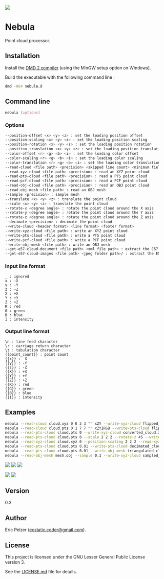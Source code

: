![](https://github.com/senselogic/NEBULA/blob/master/LOGO/nebula.png)

# Nebula

Point cloud processor.

## Installation

Install the [DMD 2 compiler](https://dlang.org/download.html) (using the MinGW setup option on Windows).

Build the executable with the following command line :

```bash
dmd -m64 nebula.d
```

## Command line

```bash
nebula [options]
```

### Options

```bash
--position-offset <x> <y> <z> : set the loading position offset
--position-scaling <x> <y> <z> : set the loading position scaling
--position-rotation <x> <y> <z> : set the loading position rotation
--position-translation <x> <y> <z> : set the loading position translation
--color-offset <r> <g> <b> <i> : set the loading color offset
--color-scaling <r> <g> <b> <i> : set the loading color scaling
--color-translation <r> <g> <b> <i> : set the loading color translation
--read-cloud <file path> <precision> <skipped line count> <minimum field count> <maximum field count> <line prefix> <line format> : read a point cloud
--read-xyz-cloud <file path> <precision> : read an XYZ point cloud
--read-pts-cloud <file path> <precision> : read a PTS point cloud
--read-pcf-cloud <file path> <precision> : read a PCF point cloud
--read-obj-cloud <file path> <precision> : read an OBJ point cloud
--read-obj-mesh <file path> : read an OBJ mesh
--sample <precision> : sample mesh
--translate <x> <y> <z> : translate the point cloud
--scale <x> <y> <z> : translate the point cloud
--rotate-x <degree angle> : rotate the point cloud around the X axis
--rotate-y <degree angle> : rotate the point cloud around the Y axis
--rotate-z <degree angle> : rotate the point cloud around the Z axis
--decimate <precision> : decimate the point cloud
--write-cloud <header format> <line format> <footer format>
--write-xyz-cloud <file path> : write an XYZ point cloud
--write-pts-cloud <file path> : write a PTS point cloud
--write-pcf-cloud <file path> : write a PCF point cloud
--write-obj-mesh <file path> : write an OBJ mesh
--get-e57-cloud-document <file path> <xml file path> : extract the E57 point cloud document
--get-e57-cloud-images <file path> <jpeg folder path>/ : extract the E57 point cloud images
```

### Input line format

```
_ : ignored
x : -X
y : -Y
z : -Z
X : +X
Y : +Y
Z : +Z
R : red
G : green
B : blue
I : intensity
```

### Output line format

```
\n : line feed character
\r : carriage return character
\t : tabulation character
{{point_count}} : point count
{{x}} : -X
{{y}} : -Y
{{z}} : -Z
{{X}} : +X
{{Y}} : +Y
{{Z}} : +Z
{{R}} : red
{{G}} : green
{{B}} : blue
{{I}} : intensity
```

## Examples

```bash
nebula --read-cloud cloud.xyz 0 0 3 3 "" xZY --write-xyz-cloud flipped_cloud.xyz
nebula --read-cloud cloud.pts 0 1 7 7 "" xZYIRGB --write-pts-cloud flipped_cloud.pts
nebula --read-pts-cloud cloud.pts 0 --write-xyz-cloud converted_cloud.xyz
nebula --read-pts-cloud cloud.pts 0 --scale 2 2 2 --rotate-z 45 --write-pts-cloud transformed_cloud.pts
nebula --read-xyz-cloud cloud.xyz 0 --position-scaling 2 2 2 --read-xyz-cloud cloud.xyz --write-xyz-cloud merged_clouds.xyz
nebula --read-pts-cloud cloud.pts 0.01 --write-pts-cloud decimated_cloud.pts
nebula --read-pts-cloud cloud.pts 0.01 --write-obj-mesh triangulated_cloud.obj
nebula --read-obj-mesh mesh.obj --sample 0.1 --write-xyz-cloud sampled_cloud.xyz
```

![](https://github.com/senselogic/NEBULA/blob/master/SCREENSHOT/bunny.png)
![](https://github.com/senselogic/NEBULA/blob/master/SCREENSHOT/decimated_bunny.png)
![](https://github.com/senselogic/NEBULA/blob/master/SCREENSHOT/triangulated_bunny.png)

![](https://github.com/senselogic/NEBULA/blob/master/SCREENSHOT/teapot.png)
![](https://github.com/senselogic/NEBULA/blob/master/SCREENSHOT/sampled_teapot.png)

## Version

0.3

## Author

Eric Pelzer (ecstatic.coder@gmail.com).

## License

This project is licensed under the GNU Lesser General Public License version 3.

See the [LICENSE.md](LICENSE.md) file for details.
